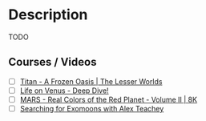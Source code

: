 # Description

TODO


## Courses / Videos

- [ ] [Titan - A Frozen Oasis | The Lesser Worlds](https://youtu.be/ZnfhpaVs2gY)
- [ ] [Life on Venus - Deep Dive!](https://youtu.be/8UJSHKIFiD8)
- [ ] [MARS - Real Colors of the Red Planet - Volume II | 8K](https://youtu.be/axkF6gAh2e0)
- [ ] [Searching for Exomoons with Alex Teachey](https://youtu.be/J2SjAgc8JAs)
